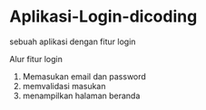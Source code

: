 # Aplikasi-Login-dicoding
sebuah aplikasi dengan fitur login

Alur fitur login
1. Memasukan email dan password 
2. memvalidasi masukan 
3. menampilkan halaman beranda
